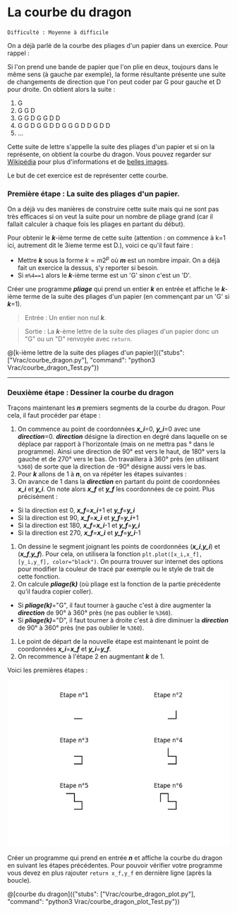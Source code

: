 # La courbe du dragon
`Difficulté : Moyenne à difficile`

On a déjà parlé de la courbe des pliages d'un papier dans un exercice. Pour rappel : 

Si l'on prend une bande de papier que l'on plie en deux, toujours dans le même sens (à gauche par exemple), la forme résultante présente une suite de changements de direction que l'on peut coder par G pour gauche et D pour droite. 
On obtient alors la suite : 
1. G 
2. G G D 
3. G G D G G D D
4. G G D G G D D G G G D D G D D 
5. ... 

Cette suite de lettre s'appelle la suite des pliages d'un papier et si on la représente, on obtient la courbe du dragon. Vous pouvez regarder sur [Wikipédia](https://fr.wikipedia.org/wiki/Suite_de_pliage_de_papier) pour plus d'informations et de [belles images](https://fr.wikipedia.org/wiki/Courbe_du_dragon). 

Le but de cet exercice est de représenter cette courbe.

### Première étape : La suite des pliages d'un papier.

On a déjà vu des manières de construire cette suite mais qui ne sont pas très efficaces si on veut la suite pour un nombre de pliage grand (car il fallait calculer à chaque fois les pliages en partant du début).

Pour obtenir le ***k***-ième terme de cette suite (attention : on commence à k=1 ici, autrement dit le 3ieme terme est D.), voici ce qu'il faut faire :
+ Mettre ***k*** sous la forme $`k=m2^p`$ où ***m*** est un nombre impair. On a déjà fait un exercice la dessus, s'y reporter si besoin.
+ Si `m%4==1` alors le ***k***-ième terme est un 'G' sinon c'est un 'D'.

Créer une programme ***pliage*** qui prend un entier ***k*** en entrée et affiche le ***k***-ième terme de la suite des pliages d'un papier (en commençant par un 'G' si ***k***=1).

> Entrée : Un entier non nul ***k***.
  
> Sortie : La ***k***-ème lettre de la suite des pliages d'un papier donc un "G" ou un "D" renvoyée avec `return`.
  
@[k-ième lettre de la suite des pliages d'un papier]({"stubs": ["Vrac/courbe_dragon.py"], "command": "python3 Vrac/courbe_dragon_Test.py"})
  
---
  
### Deuxième étape : Dessiner la courbe du dragon

Traçons maintenant les ***n*** premiers segments de la courbe du dragon. Pour cela, il faut procéder par étape :
1. On commence au point de coordonnées ***x_i***=0, ***y_i***=0 avec une ***direction***=0. ***direction*** désigne la direction en degré dans laquelle on se déplace par rapport à l'horizontale (mais on ne mettra pas ° dans le programme). Ainsi une direction de 90° est vers le haut, de 180° vers la gauche et de 270° vers le bas. On travaillera à 360° près (en utilisant `%360`) de sorte que la direction de -90° désigne aussi vers le bas.
1. Pour ***k*** allons de 1 à ***n***, on va répéter les étapes suivantes :
1. On avance de 1 dans la ***direction*** en partant du point de coordonnées ***x_i*** et ***y_i***. On note alors ***x_f*** et ***y_f*** les coordonnées de ce point. Plus précisément : 
  - Si la direction est 0, ***x_f***=***x_i***+1 et ***y_f***=***y_i***
  - Si la direction est 90, ***x_f***=***x_i*** et ***y_f***=***y_i***+1
  - Si la direction est 180, ***x_f***=***x_i***-1 et ***y_f***=***y_i***
  - Si la direction est 270, ***x_f***=***x_i*** et ***y_f***=***y_i***-1
1. On dessine le segment joignant les points de coordonnées (***x_i***,***y_i***) et (***x_f***,***y_f***). Pour cela, on utilisera la fonction `plt.plot([x_i,x_f],[y_i,y_f], color="black")`. On pourra trouver sur internet des options pour modifier la couleur de tracé par exemple ou le style de trait de cette fonction.
1. On calcule ***pliage(k)*** (où pliage est la fonction de la partie précédente qu'il faudra copier coller). 
  - Si ***pliage(k)***="G", il faut tourner à gauche c'est à dire augmenter la ***direction*** de 90° à 360° près (ne pas oublier le `%360`).
  - Si ***pliage(k)***="D", il faut tourner à droite c'est à dire diminuer la ***direction*** de 90° à 360° près (ne pas oublier le `%360`).
1. Le point de départ de la nouvelle étape est maintenant le point de coordonnées ***x_i***=***x_f*** et ***y_i***=***y_f***.
1. On recommence à l'étape 2 en augmentant ***k*** de 1.

Voici les premières étapes :

![Courbe du dragon](courbe_du_dragon.png)

Créer un programme qui prend en entrée ***n*** et affiche la courbe du dragon en suivant les étapes précédentes. Pour pouvoir vérifier votre programme vous devez en plus rajouter `return x_f,y_f` en dernière ligne (après la boucle).

@[courbe du dragon]({"stubs": ["Vrac/courbe_dragon_plot.py"], "command": "python3 Vrac/courbe_dragon_plot_Test.py"})
